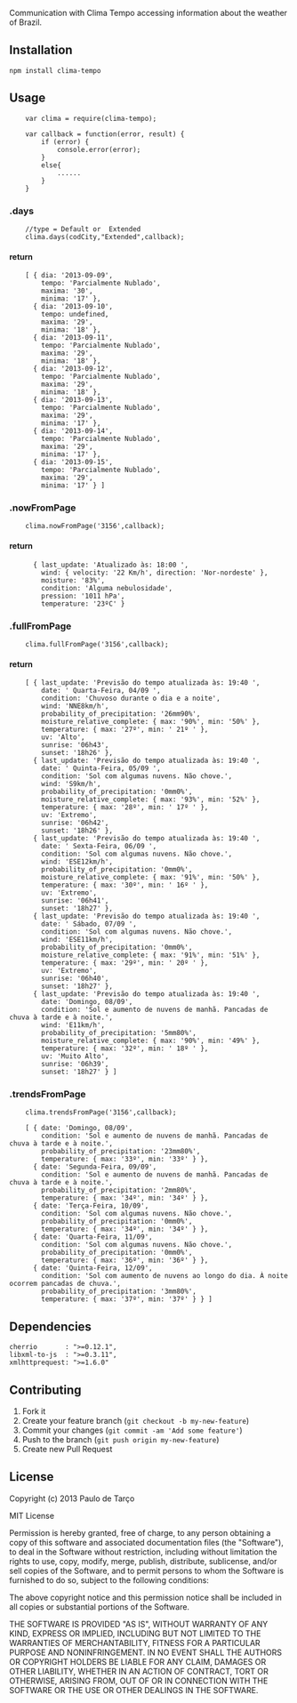 Communication with Clima Tempo accessing information about the weather of Brazil.

## Installation

    npm install clima-tempo


## Usage
		var clima = require(clima-tempo);
			 
		var callback = function(error, result) {
		    if (error) {
		        console.error(error);
		    }
		    else{
		    	......
		    }
		}

### .days

		//type = Default or  Extended
		clima.days(codCity,"Extended",callback);

#### return 
		[ { dia: '2013-09-09',
		    tempo: 'Parcialmente Nublado',
		    maxima: '30',
		    minima: '17' },
		  { dia: '2013-09-10',
		    tempo: undefined,
		    maxima: '29',
		    minima: '18' },
		  { dia: '2013-09-11',
		    tempo: 'Parcialmente Nublado',
		    maxima: '29',
		    minima: '18' },
		  { dia: '2013-09-12',
		    tempo: 'Parcialmente Nublado',
		    maxima: '29',
		    minima: '18' },
		  { dia: '2013-09-13',
		    tempo: 'Parcialmente Nublado',
		    maxima: '29',
		    minima: '17' },
		  { dia: '2013-09-14',
		    tempo: 'Parcialmente Nublado',
		    maxima: '29',
		    minima: '17' },
		  { dia: '2013-09-15',
		    tempo: 'Parcialmente Nublado',
		    maxima: '29',
		    minima: '17' } ]
     
### .nowFromPage
     
		clima.nowFromPage('3156',callback);

#### return      
		  { last_update: 'Atualizado às: 18:00 ',
			wind: { velocity: '22 Km/h', direction: 'Nor-nordeste' },
			moisture: '83%',
			condition: 'Alguma nebulosidade',
			pression: '1011 hPa',
			temperature: '23ºC' } 

### .fullFromPage

		clima.fullFromPage('3156',callback);

#### return 
		[ { last_update: 'Previsão do tempo atualizada às: 19:40 ',
		    date: ' Quarta-Feira, 04/09 ',
		    condition: 'Chuvoso durante o dia e a noite',
		    wind: 'NNE8km/h',
		    probability_of_precipitation: '26mm90%',
		    moisture_relative_complete: { max: '90%', min: '50%' },
		    temperature: { max: '27º', min: ' 21º ' },
		    uv: 'Alto',
		    sunrise: '06h43',
		    sunset: '18h26' },
		  { last_update: 'Previsão do tempo atualizada às: 19:40 ',
		    date: ' Quinta-Feira, 05/09 ',
		    condition: 'Sol com algumas nuvens. Não chove.',
		    wind: 'S9km/h',
		    probability_of_precipitation: '0mm0%',
		    moisture_relative_complete: { max: '93%', min: '52%' },
		    temperature: { max: '28º', min: ' 17º ' },
		    uv: 'Extremo',
		    sunrise: '06h42',
		    sunset: '18h26' },
		  { last_update: 'Previsão do tempo atualizada às: 19:40 ',
		    date: ' Sexta-Feira, 06/09 ',
		    condition: 'Sol com algumas nuvens. Não chove.',
		    wind: 'ESE12km/h',
		    probability_of_precipitation: '0mm0%',
		    moisture_relative_complete: { max: '91%', min: '50%' },
		    temperature: { max: '30º', min: ' 16º ' },
		    uv: 'Extremo',
		    sunrise: '06h41',
		    sunset: '18h27' },
		  { last_update: 'Previsão do tempo atualizada às: 19:40 ',
		    date: ' Sábado, 07/09 ',
		    condition: 'Sol com algumas nuvens. Não chove.',
		    wind: 'ESE11km/h',
		    probability_of_precipitation: '0mm0%',
		    moisture_relative_complete: { max: '91%', min: '51%' },
		    temperature: { max: '29º', min: ' 20º ' },
		    uv: 'Extremo',
		    sunrise: '06h40',
		    sunset: '18h27' },
		  { last_update: 'Previsão do tempo atualizada às: 19:40 ',
		    date: 'Domingo, 08/09',
		    condition: 'Sol e aumento de nuvens de manhã. Pancadas de chuva à tarde e à noite.',
		    wind: 'E11km/h',
		    probability_of_precipitation: '5mm80%',
		    moisture_relative_complete: { max: '90%', min: '49%' },
		    temperature: { max: '32º', min: ' 18º ' },
		    uv: 'Muito Alto',
		    sunrise: '06h39',
		    sunset: '18h27' } ] 

### .trendsFromPage

		clima.trendsFromPage('3156',callback);

		[ { date: 'Domingo, 08/09',
		    condition: 'Sol e aumento de nuvens de manhã. Pancadas de chuva à tarde e à noite.',
		    probability_of_precipitation: '23mm80%',
		    temperature: { max: '33º', min: '33º' } },
		  { date: 'Segunda-Feira, 09/09',
		    condition: 'Sol e aumento de nuvens de manhã. Pancadas de chuva à tarde e à noite.',
		    probability_of_precipitation: '2mm80%',
		    temperature: { max: '34º', min: '34º' } },
		  { date: 'Terça-Feira, 10/09',
		    condition: 'Sol com algumas nuvens. Não chove.',
		    probability_of_precipitation: '0mm0%',
		    temperature: { max: '34º', min: '34º' } },
		  { date: 'Quarta-Feira, 11/09',
		    condition: 'Sol com algumas nuvens. Não chove.',
		    probability_of_precipitation: '0mm0%',
		    temperature: { max: '36º', min: '36º' } },
		  { date: 'Quinta-Feira, 12/09',
		    condition: 'Sol com aumento de nuvens ao longo do dia. À noite ocorrem pancadas de chuva.',
		    probability_of_precipitation: '3mm80%',
		    temperature: { max: '37º', min: '37º' } } ]

## Dependencies

    cherrio       : ">=0.12.1",
    libxml-to-js  : ">=0.3.11",
    xmlhttprequest: ">=1.6.0"

## Contributing

1. Fork it
2. Create your feature branch (`git checkout -b my-new-feature`)
3. Commit your changes (`git commit -am 'Add some feature'`)
4. Push to the branch (`git push origin my-new-feature`)
5. Create new Pull Request

## License

Copyright (c) 2013 Paulo de Tarço

MIT License

Permission is hereby granted, free of charge, to any person obtaining
a copy of this software and associated documentation files (the
"Software"), to deal in the Software without restriction, including
without limitation the rights to use, copy, modify, merge, publish,
distribute, sublicense, and/or sell copies of the Software, and to
permit persons to whom the Software is furnished to do so, subject to
the following conditions:

The above copyright notice and this permission notice shall be
included in all copies or substantial portions of the Software.

THE SOFTWARE IS PROVIDED "AS IS", WITHOUT WARRANTY OF ANY KIND,
EXPRESS OR IMPLIED, INCLUDING BUT NOT LIMITED TO THE WARRANTIES OF
MERCHANTABILITY, FITNESS FOR A PARTICULAR PURPOSE AND
NONINFRINGEMENT. IN NO EVENT SHALL THE AUTHORS OR COPYRIGHT HOLDERS BE
LIABLE FOR ANY CLAIM, DAMAGES OR OTHER LIABILITY, WHETHER IN AN ACTION
OF CONTRACT, TORT OR OTHERWISE, ARISING FROM, OUT OF OR IN CONNECTION
WITH THE SOFTWARE OR THE USE OR OTHER DEALINGS IN THE SOFTWARE.
